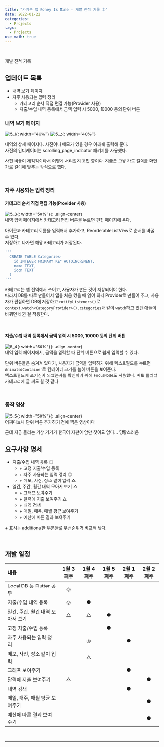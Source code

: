 ```yaml
---
title: "가계부 앱 Money Is Mine - 개발 진척 기록 ⑤"
date: 2022-01-22
categories:
  - Projects
tags:
  - Projects
use_math: true
---
```

<br>

개발 진척 기록
<br>

## 업데이트 목록

- 내역 보기 페이지
- 자주 사용되는 입력 정리
  - 카테고리 순서 직접 편집 가능(Provider 사용)
  - 지출/수입 내역 등록에서 금액 입력 시 5000, 10000 등의 단위 버튼

### 내역 보기 페이지

![5_1](/img/Projects/1/5_1.PNG){: width="40%"} ![5_2](/img/Projects/1/5_2.PNG){: width="40%"}  

내역의 상세 페이지다. 사진이나 메모가 있을 경우 아래에 출력해 준다.  
사진의 인디케이터는 scrolling_page_indicator 패키지를 사용했다.

사진 비율이 제각각이라서 어떻게 처리할지 고민 중이다. 지금은 그냥 가로 길이를 화면 가로 길이에 맞추는 방식으로 했다.

<br>

### 자주 사용되는 입력 정리

#### 카테고리 순서 직접 편집 가능(Provider 사용)
![5_3](/img/Projects/1/5_3.PNG){: width="50%"}{: .align-center}  
내역 입력 페이지에서 카테고리 편집 버튼을 누르면 편집 페이지에 온다.  

아이콘과 카테고리 이름을 입력해서 추가하고, ReorderableListView로 순서를 바꿀 수 있다.  
저장하고 나가면 해당 카테고리가 저장된다.

```dart
'''
  CREATE TABLE Categories(
    id INTEGER PRIMARY KEY AUTOINCREMENT,
    name TEXT,
    icon TEXT
  )
'''
```
카테고리는 앱 전역에서 쓰이고, 사용자가 만든 것이 저장되어야 한다.  
따라서 DB를 따로 만들어서 앱을 처음 켰을 때 읽어 와서 Provider로 만들어 주고, 사용자가 편집하면 DB에 저장하고 `notifyListeners()`로 `context.watch<CategoryProvider>().categories`와 같이 `watch`하고 있던 애들이 바뀌면 바뀐 걸 적용한다.

<br>

#### 지출/수입 내역 등록에서 금액 입력 시 5000, 10000 등의 단위 버튼
![5_4](/img/Projects/1/5_4.gif){: width="50%"}{: .align-center}  
내역 입력 페이지에서, 금액을 입력할 때 단위 버튼으로 쉽게 입력할 수 있다.  

단위 버튼들은 숨겨져 있다가, 사용자가 금액을 입력하기 위해 텍스트필드를 누르면 `AnimatedContainer`로 컨테이너 크기를 늘려 버튼을 보여준다.  
텍스트필드에 포커싱이 되었는지를 확인하기 위해 `FocusNode`도 사용했다. 따로 플러터 카테고리에 글 써도 될 것 같다

<br>

### 동작 영상

![5_5](/img/Projects/1/5_5.gif){: width="50%"}{: .align-center}  
어쩌다보니 단위 버튼 추가하기 전에 찍은 영상이다  

근데 지금 돌리는 가상 기기가 한국어 자판이 암만 찾아도 없다... 당황스러움
<br>

## 요구사항 명세

- 지출/수입 내역 등록 ◎
  - \+ 고정 지출/수입 등록
  - \+ 자주 사용되는 입력 정리 ◎
  - \+ 메모, 사진, 장소 같이 입력 △
- 일간, 주간, 월간 내역 모아서 보기 △
  - \+ 그래프 보여주기
  - \+ 달력에 지출 보여주기 △
  - \+ 내역 검색
  - \+ 매일, 매주, 매월 평균 보여주기
  - \+ 예산에 따른 결과 보여주기

\+ 표시는 additional한 부분들로 우선순위가 비교적 낮다.

<br>

## 개발 일정

| 내용                            | 1월 3째주 | 1월 4째주 | 1월 5째주 | 2월 1째주 | 2월 2째주 |
| :--                             | :--:     | :--:      | :--:     | :--:      | :--:     |
| Local DB 등 Flutter 공부         | ◎       |           |          |           |          |
| 지출/수입 내역 등록               | ◎       | ●         |          |           |          |
| 일간, 주간, 월간 내역 모아서 보기  | △       | △        | ●        |           |          |
| 고정 지출/수입 등록               |          |           | ●        |           |          |
| 자주 사용되는 입력 정리           |          | ◎        |          | ●         |          |
| 메모, 사진, 장소 같이 입력        |          | △        |          |           |           |
| 그래프 보여주기                   |          |           |          | ●         |          |
| 달력에 지출 보여주기              | △       |           |          |           | ●        |
| 내역 검색                        |          |           |          | ●         |          |
| 매일, 매주, 매월 평균 보여주기    |          |           |          |           | ●         |
| 예산에 따른 결과 보여주기         |          |           |          |           | ●         |

<br>

---

<br>
